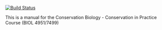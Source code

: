 [![Build Status](https://travis-ci.com/rstudio/bookdown-demo.svg?branch=master)](https://travis-ci.com/rstudio/bookdown-demo)

This is a manual for the Conservation Biology - Conservation in Practice Course (BIOL 4951/7499)

